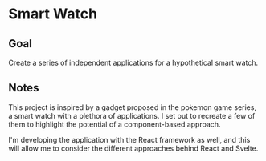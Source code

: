 # Smart Watch

## Goal

Create a series of independent applications for a hypothetical smart watch.

## Notes

This project is inspired by a gadget proposed in the pokemon game series, a smart watch with a plethora of applications. I set out to recreate a few of them to highlight the potential of a component-based approach.

I'm developing the application with the React framework as well, and this will allow me to consider the different approaches behind React and Svelte.
